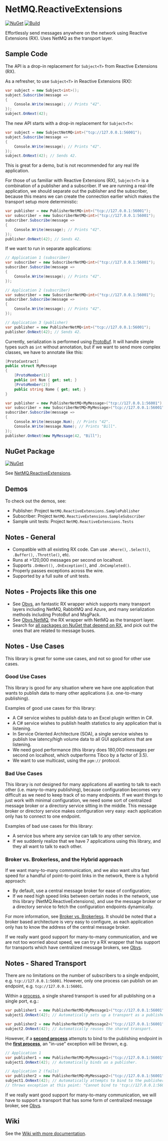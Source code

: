# NetMQ.ReactiveExtensions

[![NuGet](https://img.shields.io/nuget/v/NetMQ.ReactiveExtensions.svg)](https://www.nuget.org/packages/NetMQ.ReactiveExtensions/) [![Build](https://img.shields.io/appveyor/ci/drewnoakes/netmq-reactiveextensions.svg)](https://ci.appveyor.com/project/drewnoakes/netmq-reactiveextensions)

Effortlessly send messages anywhere on the network using Reactive Extensions (RX). Uses NetMQ as the transport layer.

## Sample Code

The API is a drop-in replacement for `Subject<T>` from Reactive Extensions (RX).

As a refresher, to use `Subject<T>` in Reactive Extensions (RX):

```csharp
var subject = new Subject<int>();
subject.Subscribe(message =>
{
	Console.Write(message); // Prints "42".
});
subject.OnNext(42);
```

The new API starts with a drop-in replacement for `Subject<T>`:

```csharp
var subject = new SubjectNetMQ<int>("tcp://127.0.0.1:56001");
subject.Subscribe(message =>
{
	Console.Write(message); // Prints "42".
});
subject.OnNext(42); // Sends 42.
```

This is great for a demo, but is not recommended for any real life application.

For those of us familiar with Reactive Extensions (RX), `Subject<T>` is a combination of a publisher and a subscriber. If we are running a real-life application, we should separate out the publisher and the subscriber, because this means we can create the connection earlier which makes the transport setup more deterministic:

```csharp
var publisher = new PublisherNetMQ<int>("tcp://127.0.0.1:56001");
var subscriber = new SubscriberNetMQ<int>("tcp://127.0.0.1:56001");
subscriber.Subscribe(message =>
{
	Console.Write(message); // Prints "42".
});
publisher.OnNext(42); // Sends 42.
```

If we want to run in separate applications:

```csharp
// Application 1 (subscriber)
var subscriber = new SubscriberNetMQ<int>("tcp://127.0.0.1:56001");
subscriber.Subscribe(message =>
{
	Console.Write(message); // Prints "42".
});

// Application 2 (subscriber)
var subscriber = new SubscriberNetMQ<int>("tcp://127.0.0.1:56001");
subscriber.Subscribe(message =>
{
	Console.Write(message); // Prints "42".
});

// Application 3 (publisher)
var publisher = new PublisherNetMQ<int>("tcp://127.0.0.1:56001");
publisher.OnNext(42); // Sends 42.
```

Currently, serialization is performed using [ProtoBuf](https://github.com/mgravell/protobuf-net "ProtoBuf"). It will handle simple types such as `int` without annotation, but if we want to send more complex classes, we have to annotate like this:

```csharp
[ProtoContract]
public struct MyMessage
{
	[ProtoMember(1)]
	public int Num { get; set; }
	[ProtoMember(2)]
	public string Name { get; set; }
}

var publisher = new PublisherNetMQ<MyMessage>("tcp://127.0.0.1:56001");
var subscriber = new SubscriberNetMQ<MyMessage>("tcp://127.0.0.1:56001");
subscriber.Subscribe(message =>
{
	Console.Write(message.Num); // Prints "42".
	Console.Write(message.Name); // Prints "Bill".
});
publisher.OnNext(new MyMessage(42, "Bill"); 
```

## NuGet Package

[![NuGet](https://img.shields.io/nuget/v/NetMQ.ReactiveExtensions.svg)](https://www.nuget.org/packages/NetMQ.ReactiveExtensions/)

See [NetMQ.ReactiveExtensions](https://www.nuget.org/packages/NetMQ.ReactiveExtensions/).

## Demos

To check out the demos, see:
- Publisher: Project `NetMQ.ReactiveExtensions.SamplePublisher`
- Subscriber: Project `NetMQ.ReactiveExtensions.SampleSubscriber`
- Sample unit tests: Project `NetMQ.ReactiveExtensions.Tests`

## Notes - General

- Compatible with all existing RX code. Can use `.Where()`, `.Select()`, `.Buffer()`, `.Throttle()`, etc.
- Runs at >120,000 messages per second on localhost.
- Supports `.OnNext()`, `.OnException()`, and `.OnCompleted()`.
- Properly passes exceptions across the wire.
- Supported by a full suite of unit tests.

## Notes - Projects like this one

- See [Obvs](https://github.com/inter8ection/Obvs), an fantastic RX wrapper which supports many transport layers including NetMQ, RabbitMQ and Azure, and many serialization methods including ProtoBuf and MsgPack.
- See [Obvs.NetMQ](https://github.com/inter8ection/Obvs.Netmq), the RX wrapper with NetMQ as the transport layer. 
- Search for [all packages on NuGet that depend on RX](http://nugetmusthaves.com/Dependencies/Rx-Linq), and pick out the ones that are related to message buses.

## Notes - Use Cases

This library is great for some use cases, and not so good for other use cases.

### Good Use Cases

This library is good for any situation where we have one application that wants to publish data to many other applications (i.e. one-to-many publishing).

Examples of good use cases for this library:

- A C# service wishes to publish data to an Excel plugin written in C#.
- A C# service wishes to publish health statistics to any application that is listening.
- In Service Oriented Architecture (SOA), a single service wishes to publish low latency/high volume data to all GUI applications that are listening.
- We need good performance (this library does 180,000 messages per second on localhost, which outperforms Tibco by a factor of 3.5).
- We want to use multicast, using the `pgm://` protocol.

### Bad Use Cases

This library is *not* designed for many applications all wanting to talk to each other (i.e. many-to-many publishing), because configuration becomes very difficult as we need to keep track of so many endpoints. If we want things to just work with minimal configuration, we need some sort of centralized message broker or a directory service sitting in the middle. This message broker or directory service makes configuration very easy: each application only has to connect to one endpoint.

Examples of bad use cases for this library:

- A service bus where any service can talk to any other service.
- If we suddenly realize that we have 7 applications using this library, and they all want to talk to each other.

### Broker vs. Brokerless, and the Hybrid approach

If we want many-to-many communication, and we also want ultra fast speed for a handful of point-to-point links in the network, there is a hybrid approach:
 
- By default, use a central message broker for ease of configuration;
- If we need high speed links between certain nodes in the network, use this library (NetMQ.ReactiveExtensions), and use the message broker or a directory service to fetch the configuration endpoints dynamically.

For more information, see [Broker vs. Brokerless](http://zeromq.org/whitepapers:brokerless). It should be noted that a broker based architecture is very easy to configure, as each application only has to know the address of the central message broker.

If we really want good support for many-to-many communication, and we are not too worried about speed, we can try a RX wrapper that has support for transports which have centralized message brokers, see [Obvs](https://github.com/inter8ection/Obvs).

## Notes - Shared Transport

There are no limitations on the number of subscribers to a single endpoint, e.g. `tcp://127.0.0.1:56001`. However, only one process can publish on an endpoint, e.g. `tcp://127.0.0.1:56001`.

Within a [process](http://superuser.com/questions/209654/whats-the-difference-between-an-application-process-and-services), a single shared transport is used for all publishing on a single port, e.g.:

```csharp
var publisher1 = new PublisherNetMQ<MyMessage1>("tcp://127.0.0.1:56001");
subject1.OnNext(42); // Automatically sets up a transport as a publisher.

var publisher2 = new PublisherNetMQ<MyMessage2>("tcp://127.0.0.1:56001"); 
subject2.OnNext(42); // Automatically reuses the shared transport.
```

However, if a [**second process**](http://superuser.com/questions/209654/whats-the-difference-between-an-application-process-and-services) attempts to bind to the publishing endpoint in the [**first process**](http://superuser.com/questions/209654/whats-the-difference-between-an-application-process-and-services), an "in-use" exception will be thrown, e.g.

```csharp
// Application 1
var publisher1 = new PublisherNetMQ<MyMessage1>("tcp://127.0.0.1:56001");
subject1.OnNext(42); // Automatically binds as a publisher.

// Application 2 (fails)
var publisher2 = new PublisherNetMQ<MyMessage2>("tcp://127.0.0.1:56001"); 
subject1.OnNext(42); // Automatically attempts to bind to the publisher.
// throws exception at this point: "Cannot bind to 'tcp://127.0.0.1:56001'.
```

If we really want good support for many-to-many communication, we will have to support a transport that has some form of centralized message broker, see [Obvs](https://github.com/inter8ection/Obvs).

## Wiki

See the [Wiki with more documentation](https://github.com/NetMQ/NetMQ.ReactiveExtensions/wiki).



